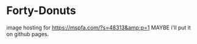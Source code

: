 # Forty-Donuts
image hosting for https://mspfa.com/?s=48313&amp;p=1 MAYBE i'll put it on github pages.
